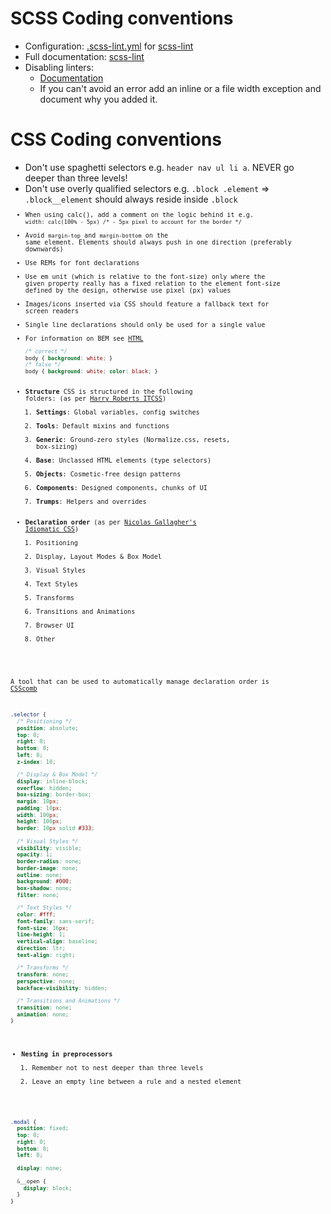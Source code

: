 # SCSS Coding conventions

- Configuration: [.scss-lint.yml](/files/.scss-lint.yml) for [scss-lint](https://github.com/brigade/scss-lint)
- Full documentation: [scss-lint](https://github.com/brigade/scss-lint/blob/master/lib/scss_lint/linter/README.md)
- Disabling linters:
  - [Documentation](https://github.com/brigade/scss-lint#disabling-linters-via-source)
  - If you can't avoid an error add an inline or a file width exception and document why you added it.

# CSS Coding conventions

- Don't use spaghetti selectors e.g. `header nav ul li a`. NEVER go deeper than three levels!
- Don't use overly qualified selectors e.g. `.block .element` => `.block__element` should always reside inside <code class="highlight">.block<code class="highlight">
- When using calc(), add a comment on the logic behind it e.g. `width: calc(100% - 5px) /* - 5px pixel to account for the border */`
- Avoid `margin-top` and `margin-bottom` on the same element. Elements should always push in one direction (preferably downwards)
- Use REMs for font declarations
- Use em unit (which is relative to the font-size) only where the given property really has a fixed relation to the element font-size defined by the design, otherwise use pixel (px) values
- Images/icons inserted via CSS should feature a fallback text for screen readers
- Single line declarations should only be used for a single value
- For information on BEM see [HTML](/HTML)
  ```css
  /* correct */
  body { background: white; }
  /* false */
  body { background: white; color: black; }
  ```
- __Structure__
  CSS is structured in the following folders: (as per [Harry Roberts ITCSS](http://itcss.io))
  1. __Settings__: Global variables, config switches
  2. __Tools__: Default mixins and functions
  3. __Generic__: Ground-zero styles (Normalize.css, resets, box-sizing)
  4. __Base__: Unclassed HTML elements (type selectors)
  5. __Objects__: Cosmetic-free design patterns
  6. __Components__: Designed components, chunks of UI
  7. __Trumps__: Helpers and overrides
- __Declaration order__ (as per [Nicolas Gallagher's Idiomatic CSS](https://github.com/necolas/idiomatic-css))
  1. Positioning
  2. Display, Layout Modes & Box Model
  3. Visual Styles
  4. Text Styles
  5. Transforms
  6. Transitions and Animations
  7. Browser UI
  8. Other

A tool that can be used to automatically manage declaration order is [CSScomb](http://csscomb.com/)

```css
.selector {
  /* Positioning */
  position: absolute;
  top: 0;
  right: 0;
  bottom: 0;
  left: 0;
  z-index: 10;

  /* Display & Box Model */
  display: inline-block;
  overflow: hidden;
  box-sizing: border-box;
  margin: 10px;
  padding: 10px;
  width: 100px;
  height: 100px;
  border: 10px solid #333;

  /* Visual Styles */
  visibility: visible;
  opacity: 1;
  border-radius: none;
  border-image: none;
  outline: none;
  background: #000;
  box-shadow: none;
  filter: none;

  /* Text Styles */
  color: #fff;
  font-family: sans-serif;
  font-size: 16px;
  line-height: 1;
  vertical-align: baseline;
  direction: ltr;
  text-align: right;

  /* Transforms */
  transform: none;
  perspective: none;
  backface-visibility: hidden;

  /* Transitions and Animations */
  transition: none;
  animation: none;
}
```

- __Nesting in preprocessors__
  1. Remember not to nest deeper than three levels
  2. Leave an empty line between a rule and a nested element

```css
.modal {
  position: fixed;
  top: 0;
  right: 0;
  bottom: 0;
  left: 0;

  display: none;

  &__open {
    display: block;
  }
}
```